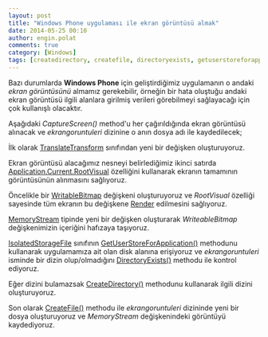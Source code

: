 ```yaml
---
layout: post
title: "Windows Phone uygulaması ile ekran görüntüsü almak"
date: 2014-05-25 00:10
author: engin.polat
comments: true
category: [Windows]
tags: [createdirectory, createfile, directoryexists, getuserstoreforapplication, isolatedstoragefile, memorystream, render, rootvisual, savejpeg, screenshot, translatetransform, windows phone, wp8, writeablebitmap]
---
```

Bazı durumlarda **Windows Phone** için geliştirdiğimiz uygulamanın o andaki *ekran görüntüsünü* almamız gerekebilir, örneğin bir hata oluştuğu andaki ekran görüntüsü ilgili alanlara girilmiş verileri görebilmeyi sağlayacağı için çok kullanışlı olacaktır.

Aşağıdaki *CaptureScreen()* method'u her çağırıldığında ekran görüntüsü alınacak ve *ekrangoruntuleri* dizinine o anın dosya adı ile kaydedilecek;

<script src="https://gist.github.com/polatengin/91b9c640f842f28dfd5537fce14c5606.js?file=CaptureScreen.cs"></script>

İlk olarak <a href="http://msdn.microsoft.com/library/system.windows.media.translatetransform" title="TranslateTransform Class" target="_blank">TranslateTransform</a> sınıfından yeni bir değişken oluşturuyoruz.

Ekran görüntüsü alacağımız nesneyi belirlediğimiz ikinci satırda <a href="http://msdn.microsoft.com/library/system.windows.application.rootvisual" title="Application.RootVisual Property" target="_blank">Application.Current.RootVisual</a> özelliğini kullanarak ekranın tamamının görüntüsünün alınmasını sağlıyoruz.

Öncelikle bir <a href="http://msdn.microsoft.com/library/system.windows.media.imaging.writeablebitmap" title="WriteableBitmap Class" target="_blank">WritableBitmap</a> değişkeni oluşturuyoruz ve *RootVisual* özelliği sayesinde tüm ekranın bu değişkene <a href="http://msdn.microsoft.com/library/system.windows.media.imaging.writeablebitmap.render" title="WriteableBitmap.Render Method" target="_blank">Render</a> edilmesini sağlıyoruz.

<a href="http://msdn.microsoft.com/library/system.io.memorystream" title="MemoryStream Class" target="_blank">MemoryStream</a> tipinde yeni bir değişken oluşturarak *WriteableBitmap* değişkenimizin içeriğini hafızaya taşıyoruz.

<a href="http://msdn.microsoft.com/library/system.io.isolatedstorage.isolatedstoragefile" title="IsolatedStorageFile Class" target="_blank">IsolatedStorageFile</a> sınıfının <a href="http://msdn.microsoft.com/library/system.io.isolatedstorage.isolatedstoragefile.getuserstoreforapplication" title="IsolatedStorageFile.GetUserStoreForApplication Method" target="_blank">GetUserStoreForApplication()</a> methodunu kullanarak uygulamamıza ait olan disk alanına erişiyoruz ve *ekrangoruntuleri* isminde bir dizin olup/olmadığını <a href="http://msdn.microsoft.com/library/system.io.isolatedstorage.isolatedstoragefile.directoryexists" title="IsolatedStorageFile.DirectoryExists Method" target="_blank">DirectoryExists()</a> methodu ile kontrol ediyoruz.

Eğer dizini bulamazsak <a href="http://msdn.microsoft.com/library/system.io.isolatedstorage.isolatedstoragefile.createdirectory" title="IsolatedStorageFile.CreateDirectory Method" target="_blank">CreateDirectory()</a> methodunu kullanarak ilgili dizini oluşturuyoruz.

Son olarak <a href="http://msdn.microsoft.com/library/system.io.isolatedstorage.isolatedstoragefile.createfile" title="IsolatedStorageFile.CreateFile Method" target="_blank">CreateFile()</a> methodu ile *ekrangoruntuleri* dizininde yeni bir dosya oluşturuyoruz ve *MemoryStream* değişkenindeki görüntüyü kaydediyoruz.